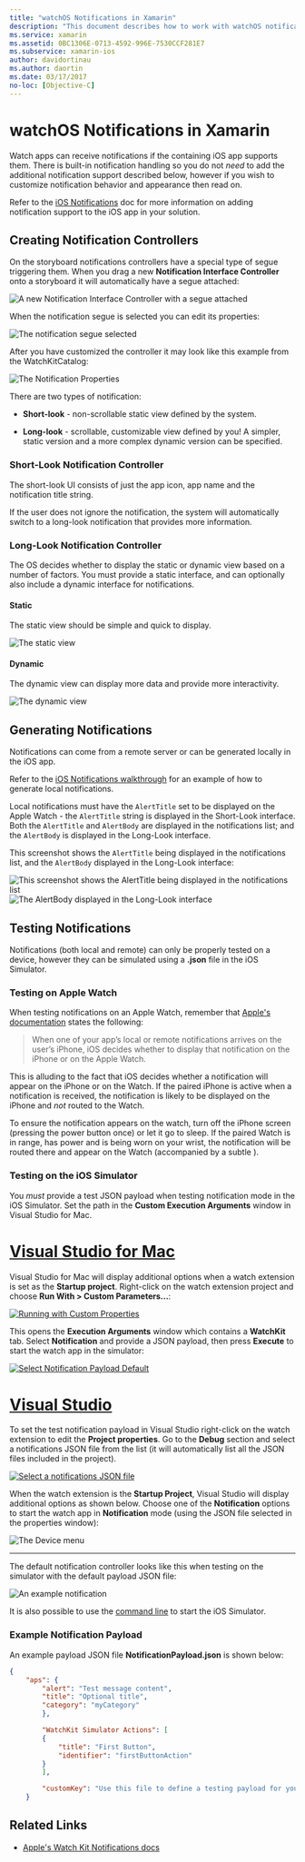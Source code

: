 ```yaml
---
title: "watchOS Notifications in Xamarin"
description: "This document describes how to work with watchOS notifications in Xamarin. It discusses creating notification controllers, generating notifications, and testing notifications."
ms.service: xamarin
ms.assetid: 0BC1306E-0713-4592-996E-7530CCF281E7
ms.subservice: xamarin-ios
author: davidortinau
ms.author: daortin
ms.date: 03/17/2017
no-loc: [Objective-C]
---
```


# watchOS Notifications in Xamarin

Watch apps can receive notifications if the containing
  iOS app supports them. There is built-in notification handling
  so you do not *need* to add the additional notification
  support described below, however if you wish to customize
  notification behavior and appearance then read on.

Refer to the [iOS Notifications](~/ios/platform/user-notifications/deprecated/index.md)
  doc for more information on adding notification support
  to the iOS app in your solution.

## Creating Notification Controllers

On the storyboard notifications controllers have a
  special type of segue triggering them. When you drag
  a new **Notification Interface Controller** onto a
  storyboard it will automatically have a segue attached:

![A new Notification Interface Controller with a segue attached](notifications-images/notification-storyboard1.png)

When the notification segue is selected you can edit
  its properties:

![The notification segue selected](notifications-images/notification-storyboard2.png)

After you have customized the controller it may look like
  this example from the WatchKitCatalog:

![The Notification Properties](notifications-images/notifications-segue.png)

There are two types of notification:

- **Short-look** - non-scrollable static view
  defined by the system.

- **Long-look** - scrollable, customizable view
  defined by you! A simpler, static version and
  a more complex dynamic version can be specified.

### Short-Look Notification Controller

The short-look UI consists of just the app icon,
  app name and the notification title string.

If the user does not ignore the notification,
  the system will automatically switch to
  a long-look notification that provides
  more information.

### Long-Look Notification Controller

The OS decides whether to display the static or dynamic
  view based on a number of factors. You must provide
  a static interface, and can optionally also include
  a dynamic interface for notifications.

#### Static

The static view should be simple and quick to display.

![The static view](notifications-images/notification-static.png)

#### Dynamic

The dynamic view can display more data and provide
  more interactivity.

![The dynamic view](notifications-images/notification-dynamic.png)

## Generating Notifications

Notifications can come from a remote server or can be generated locally in the iOS app.

Refer to the [iOS Notifications walkthrough](~/ios/platform/user-notifications/deprecated/local-notifications-in-ios-walkthrough.md) for an example of how to generate
  local notifications.

Local notifications must have the `AlertTitle` set to be displayed on the Apple Watch -
  the `AlertTitle` string is displayed in the Short-Look interface. Both the `AlertTitle`
  and `AlertBody` are displayed in the notifications list; and the `AlertBody` is displayed
  in the Long-Look interface.

This screenshot shows the `AlertTitle` being displayed in the notifications list, and the
  `AlertBody` displayed in the Long-Look interface:

![This screenshot shows the AlertTitle being displayed in the notifications list](notifications-images/watch-notificationslist-sml.png) ![The AlertBody displayed in the Long-Look interface](notifications-images/watch-notificationcontroller-sml.png)

## Testing Notifications

Notifications (both local and remote) can only be properly tested on a device,
  however they can be simulated using a **.json** file in the iOS Simulator.

### Testing on Apple Watch

When testing notifications on an Apple Watch, remember that [Apple's documentation](https://developer.apple.com/library/ios/documentation/General/Conceptual/WatchKitProgrammingGuide/BasicSupport.html) states the following:

> When one of your app’s local or remote notifications arrives on the user’s iPhone, iOS decides whether to display that notification on the iPhone or on the Apple Watch.

This is alluding to the fact that iOS decides whether a notification will
  appear on the iPhone or on the Watch. If the paired iPhone is active when
  a notification is received, the notification is likely to be displayed on the
  iPhone and *not* routed to the Watch.

To ensure the notification appears on the watch, turn off the iPhone screen
  (pressing the power button once) or let it go to sleep. If the paired Watch
  is in range, has power and is being worn on your wrist, the notification will
  be routed there and appear on the Watch (accompanied by a subtle ).

### Testing on the iOS Simulator

You *must* provide a test JSON payload when
  testing notification mode in the iOS Simulator. Set the path in the
  **Custom Execution Arguments** window in Visual Studio for Mac.

# [Visual Studio for Mac](#tab/macos)

Visual Studio for Mac will display additional options when a
  watch extension is set as the **Startup project**.
  Right-click on the watch extension project and choose
  **Run With > Custom Parameters...**:

[![Running with Custom Properties](notifications-images/runwith-customparams-sml.png)](notifications-images/runwith-customparams.png#lightbox)

This opens the **Execution Arguments** window which contains a **WatchKit**
  tab. Select **Notification** and provide a JSON
  payload, then press **Execute** to start the watch app in the simulator:

[![Select Notification Payload Default](notifications-images/runwith-execargs-sml.png)](notifications-images/runwith-execargs.png#lightbox)

# [Visual Studio](#tab/windows)

To set the test notification payload in Visual Studio
  right-click on the watch extension to edit
  the **Project properties**. Go to the **Debug**
  section and select a notifications JSON file from
  the list (it will automatically list all the JSON
  files included in the project).

[![Select a notifications JSON file](notifications-images/runwith-execargs-sml-vs.png)](notifications-images/runwith-execargs-vs.png#lightbox)

When the watch extension is the **Startup Project**,
  Visual Studio will display additional options
  as shown below. Choose one of the **Notification**
  options to start the watch app in **Notification** mode
  (using the JSON file selected in the properties window):

![The Device menu](notifications-images/runwith-vs.png)

-----

The default notification controller looks like this
  when testing on the simulator with the default
  payload JSON file:

![An example notification](notifications-images/notification-debug-sml.png)

It is also possible to use the
  [command line](~/ios/watchos/troubleshooting.md#command_line)
  to start the iOS Simulator.

### Example Notification Payload

An example payload JSON file **NotificationPayload.json** is shown below:

```json
{
    "aps": {
        "alert": "Test message content",
        "title": "Optional title",
        "category": "myCategory"
        },

        "WatchKit Simulator Actions": [
        {
            "title": "First Button",
            "identifier": "firstButtonAction"
        }
        ],

        "customKey": "Use this file to define a testing payload for your notifications. The aps dictionary specifies the category, alert text and title. The WatchKit Simulator Actions array can provide info for one or more action buttons in addition to the standard Dismiss button. Any other top level keys are custom payload. If you have multiple such JSON files in your project, you'll be able to choose between them in when selecting to debug the notification interface of your Watch App."
    }
```

## Related Links

- [Apple's Watch Kit Notifications docs](https://developer.apple.com/library/ios/documentation/General/Conceptual/WatchKitProgrammingGuide/BasicSupport.html)
